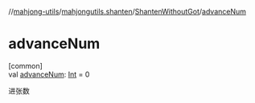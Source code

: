 //[mahjong-utils](../../../index.md)/[mahjongutils.shanten](../index.md)/[ShantenWithoutGot](index.md)/[advanceNum](advance-num.md)

# advanceNum

[common]\
val [advanceNum](advance-num.md): [Int](https://kotlinlang.org/api/latest/jvm/stdlib/kotlin/-int/index.html) = 0

进张数
